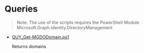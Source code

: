 # Queries

> Note: The use of the scripts requires the PowerShell Module Microsoft.Graph.Identity.DirectoryManagement

+ [QUY_Get-MGDODomain.ps1](./QUY_Get-MGDODomain.ps1)

  Returns domains